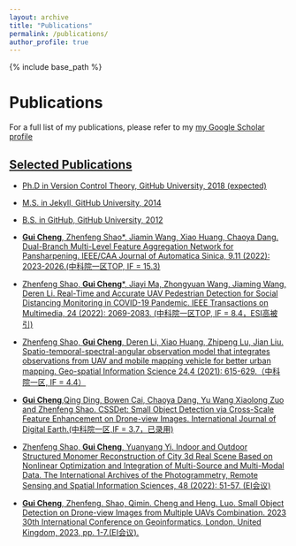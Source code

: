 ```yaml
---
layout: archive
title: "Publications"
permalink: /publications/
author_profile: true
---
```


<!-- {% if site.author.googlescholar %}
  <div class="wordwrap">For a full list of my publications, please refer to my  <a href="{{site.author.googlescholar}}">my Google Scholar profile</a>.</div>
{% endif %} -->

{% include base_path %}

Publications
======
For a full list of my publications, please refer to my  <a href="{{site.author.googlescholar}}">my Google Scholar profile


## Selected Publications

* Ph.D in Version Control Theory, GitHub University, 2018 (expected)
* M.S. in Jekyll, GitHub University, 2014
* B.S. in GitHub, GitHub University, 2012


* **Gui Cheng**,  Zhenfeng Shao*, Jiamin Wang, Xiao Huang, Chaoya Dang. Dual-Branch Multi-Level Feature Aggregation Network for Pansharpening. IEEE/CAA Journal of Automatica Sinica, 9.11 (2022): 2023-2026.(中科院一区TOP, IF = 15.3)

* Zhenfeng Shao, **Gui Cheng***, Jiayi Ma, Zhongyuan Wang, Jiaming Wang, Deren Li. Real-Time and Accurate UAV Pedestrian Detection for Social Distancing Monitoring in COVID-19 Pandemic. IEEE Transactions on Multimedia, 24 (2022): 2069-2083. (中科院一区TOP, IF = 8.4，ESI高被引)

* Zhenfeng Shao, **Gui Cheng**, Deren Li, Xiao Huang, Zhipeng Lu, Jian Liu. Spatio-temporal-spectral-angular observation model that integrates observations from UAV and mobile mapping vehicle for better urban mapping. Geo-spatial Information Science 24.4 (2021): 615-629.（中科院一区, IF = 4.4）

* **Gui Cheng**,Qing Ding, Bowen Cai, Chaoya Dang, Yu Wang Xiaolong Zuo and Zhenfeng Shao. CSSDet: Small Object Detection via Cross-Scale Feature Enhancement on Drone-view Images. International Journal of Digital Earth.(中科院一区,IF = 3.7，已录用) 

* Zhenfeng Shao, **Gui Cheng**, Yuanyang Yi. Indoor and Outdoor Structured Monomer Reconstruction of City 3d Real Scene Based on Nonlinear Optimization and Integration of Multi-Source and Multi-Modal Data. The International Archives of the Photogrammetry, Remote Sensing and Spatial Information Sciences, 48 (2022): 51-57. (EI会议)

* **Gui Cheng**, Zhenfeng. Shao, Qimin. Cheng and Heng. Luo. Small Object Detection on Drone-view Images from Multiple UAVs Combination. 2023 30th International Conference on Geoinformatics, London, United Kingdom, 2023, pp. 1-7.(EI会议).


<!-- {% include base_path %}

<!-- New style rendering if publication categories are defined -->
<!-- {% if site.publication_category %}
  {% for category in site.publication_category  %}
    {% assign title_shown = false %}
    {% for post in site.publications reversed %}
      {% if post.category != category[0] %}
        {% continue %}
      {% endif %}
      {% unless title_shown %}
        <h2>{{ category[1].title }}</h2><hr />
        {% assign title_shown = true %}
      {% endunless %}
      {% include archive-single.html %}
    {% endfor %}
  {% endfor %}
{% else %}
  {% for post in site.publications reversed %}
    {% include archive-single.html %}
  {% endfor %}
{% endif %}  -->



